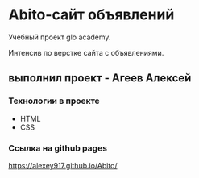# Abito-сайт объявлений

Учебный проект glo academy.

Интенсив по верстке сайта с объявлениями.

## выполнил проект - Агеев Алексей

### Технологии в проекте
- HTML
- CSS
  
### Ссылка на github pages
<https://alexey917.github.io/Abito/>
